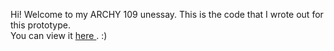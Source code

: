Hi! Welcome to my ARCHY 109 unessay. This is the code that I wrote out for this prototype. <br>
You can view it <a href = "https://jadedsouza.shinyapps.io/archy109/">here </a>. :)